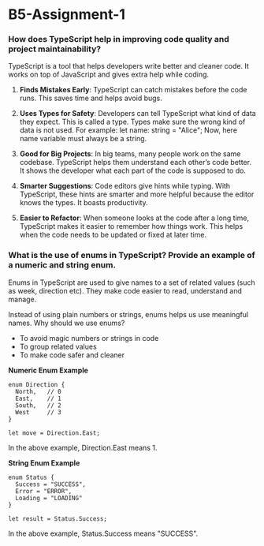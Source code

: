 # B5-Assignment-1

### How does TypeScript help in improving code quality and project maintainability?

TypeScript is a tool that helps developers write better and cleaner code. It works on top of JavaScript and gives extra help while coding.

1. **Finds Mistakes Early**:
   TypeScript can catch mistakes before the code runs. This saves time and helps avoid bugs.

2. **Uses Types for Safety**:
   Developers can tell TypeScript what kind of data they expect. This is called a type. Types make sure the wrong kind of data is not used. For example: let name: string = "Alice";
   Now, here name variable must always be a string.

3. **Good for Big Projects**:
   In big teams, many people work on the same codebase. TypeScript helps them understand each other’s code better. It shows the developer what each part of the code is supposed to do.

4. **Smarter Suggestions**:
   Code editors give hints while typing. With TypeScript, these hints are smarter and more helpful because the editor knows the types. It boasts productivity.

5. **Easier to Refactor**:
   When someone looks at the code after a long time, TypeScript makes it easier to remember how things work. This helps when the code needs to be updated or fixed at later time.

### What is the use of enums in TypeScript? Provide an example of a numeric and string enum.

Enums in TypeScript are used to give names to a set of related values (such as week, direction etc). They make code easier to read, understand and manage.

Instead of using plain numbers or strings, enums helps us use meaningful names. Why should we use enums?

- To avoid magic numbers or strings in code
- To group related values
- To make code safer and cleaner

**Numeric Enum Example**

```
enum Direction {
  North,   // 0
  East,    // 1
  South,   // 2
  West     // 3
}

let move = Direction.East;
```

In the above example, Direction.East means 1.

**String Enum Example**

```
enum Status {
  Success = "SUCCESS",
  Error = "ERROR",
  Loading = "LOADING"
}

let result = Status.Success;
```

In the above example, Status.Success means "SUCCESS".
